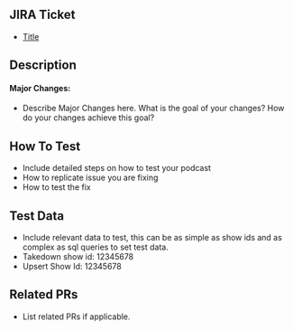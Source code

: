 ## JIRA Ticket
- [Title](Url)

## Description
#### Major Changes:
- Describe Major Changes here.  What is the goal of your changes?  How do your changes achieve this goal?

## How To Test
- Include detailed steps on how to test your podcast
- How to replicate issue you are fixing
- How to test the fix
 
## Test Data

- Include relevant data to test, this can be as simple as show ids and as complex as sql queries to set test data.
- Takedown show id: 12345678
- Upsert Show Id: 12345678

## Related PRs

- List related PRs if applicable.



